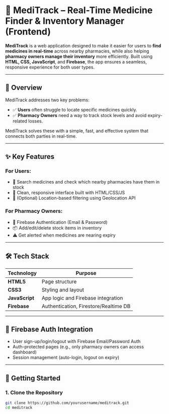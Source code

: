 # 💊 MediTrack – Real-Time Medicine Finder & Inventory Manager (Frontend)

**MediTrack** is a web application designed to make it easier for users to **find medicines in real-time** across nearby pharmacies, while also helping **pharmacy owners manage their inventory** more efficiently. Built using **HTML, CSS, JavaScript**, and **Firebase**, the app ensures a seamless, responsive experience for both user types.

---

## 🧠 Overview

MediTrack addresses two key problems:

- ✅ **Users** often struggle to locate specific medicines quickly.
- ✅ **Pharmacy Owners** need a way to track stock levels and avoid expiry-related losses.

MediTrack solves these with a simple, fast, and effective system that connects both parties in real-time.

---

## ✨ Key Features

### For Users:
- 🔎 Search medicines and check which nearby pharmacies have them in stock
- 📱 Clean, responsive interface built with HTML/CSS/JS
- 📍 (Optional) Location-based filtering using Geolocation API

### For Pharmacy Owners:
- 🔐 Firebase Authentication (Email & Password)
- 📦 Add/edit/delete stock items in inventory
- ⚠️ Get alerted when medicines are nearing expiry

---

## 🛠 Tech Stack

| Technology    | Purpose                              |
|---------------|--------------------------------------|
| **HTML5**     | Page structure                       |
| **CSS3**      | Styling and layout                   |
| **JavaScript**| App logic and Firebase integration   |
| **Firebase**  | Authentication, Firestore/Realtime DB|

---

## 🔐 Firebase Auth Integration

- User sign-up/login/logout with Firebase Email/Password Auth
- Auth-protected pages (e.g., only pharmacy owners can access dashboard)
- Session management (auto-login, logout on expiry)

---

## 🚀 Getting Started

### 1. Clone the Repository

```bash
git clone https://github.com/yourusername/meditrack.git
cd meditrack
